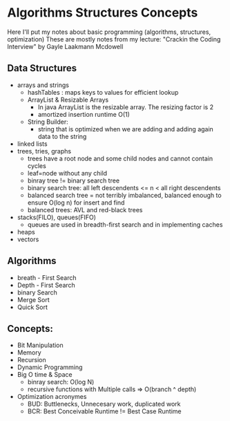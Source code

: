 # Algorithms Structures Concepts
Here I'll put my notes about basic programming (algorithms, structures, optimization)
These are mostly notes from my lecture: "Crackin the Coding Interview" by Gayle Laakmann Mcdowell



## Data Structures
* arrays and strings
    *  hashTables : maps keys to values for efficient lookup
    *  ArrayList & Resizable Arrays
        * In java ArrayList is the resizable array. The resizing factor is 2
        * amortized insertion runtime O(1)
    *  String Builder:
        * string that is optimized when we are adding and adding again data to the string  
* linked lists
* trees, tries, graphs
    * trees have a root node and some child nodes and cannot contain cycles
    * leaf=node without any child
    * binray tree != binary search tree
    * binary search tree: all left descendents <= n < all right descendents
    * balanced search tree = not terribly imbalanced, balanced enough to ensure O(log n) for insert and find
    * balanced trees: AVL and red-black trees
* stacks(FILO), queues(FIFO)
    * queues are used in breadth-first search and in implementing caches
* heaps
* vectors



## Algorithms
* breath - First Search
* Depth - First Search
* binary Search
* Merge Sort
* Quick Sort


## Concepts:
* Bit Manipulation
* Memory
* Recursion
* Dynamic Programming
* Big O time & Space
    * binray search: O(log N)
    * recursive functions with Multiple calls => O(branch ^ depth)
* Optimization acronymes
    * BUD: Buttlenecks, Unnecesary work, duplicated work
    * BCR: Best Conceivable Runtime != Best Case Runtime
